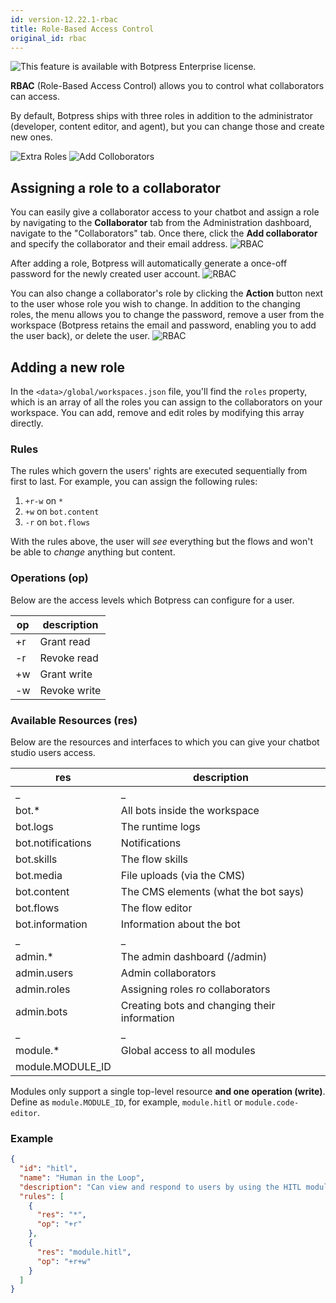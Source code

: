 ```yaml
---
id: version-12.22.1-rbac
title: Role-Based Access Control
original_id: rbac
---
```


![This feature is available with Botpress Enterprise license.](../assets/botpress-enterprise-feature.png)

**RBAC** (Role-Based Access Control) allows you to control what collaborators can access.

By default, Botpress ships with three roles in addition to the administrator (developer, content editor, and agent), but you can change those and create new ones.

![Extra Roles](../assets/rbac-roles.png)
![Add Colloborators](../assets/roles.png)

## Assigning a role to a collaborator

You can easily give a collaborator access to your chatbot and assign a role by navigating to the  **Collaborator** tab from the Administration dashboard, navigate to the "Collaborators" tab. Once there, click the **Add collaborator** and specify the collaborator and their email address.
![RBAC](../assets/add-role.png)

After adding a role, Botpress will automatically generate a once-off password for the newly created user account. 
![RBAC](../assets/rbac-success.png.png)

You can also change a collaborator's role by clicking the **Action** button next to the user whose role you wish to change. In addition to the changing roles, the menu allows you to change the password, remove a user from the workspace (Botpress retains the email and password, enabling you to add the user back), or delete the user. 
![RBAC](../assets/change-role.png)

## Adding a new role

In the `<data>/global/workspaces.json` file, you'll find the `roles` property, which is an array of all the roles you can assign to the collaborators on your workspace. You can add, remove and edit roles by modifying this array directly.

### Rules

The rules which govern the users' rights are executed sequentially from first to last. For example, you can assign the following rules:

1. `+r-w` on `*`
2. `+w` on `bot.content`
3. `-r` on `bot.flows`

With the rules above, the user will _see_ everything but the flows and won't be able to _change_ anything but content.

### Operations (op)
Below are the access levels which Botpress can configure for a user.

| op  | description  |
| --- | ------------ |
| +r  | Grant read   |
| -r  | Revoke read  |
| +w  | Grant write  |
| -w  | Revoke write |

### Available Resources (res)
Below are the resources and interfaces to which you can give your chatbot studio users access.

| res               | description                                  |
| ----------------- | -------------------------------------------- |
| \_                | \_                                           |
| bot.\*            | All bots inside the workspace                |
| bot.logs          | The runtime logs                             |
| bot.notifications | Notifications                                |
| bot.skills        | The flow skills                              |
| bot.media         | File uploads (via the CMS)                   |
| bot.content       | The CMS elements (what the bot says)         |
| bot.flows         | The flow editor                              |
| bot.information   | Information about the bot                    |
| \_                | \_                                           |
| admin.\*          | The admin dashboard (/admin)                 |
| admin.users       | Admin collaborators                          |
| admin.roles       | Assigning roles ro collaborators             |
| admin.bots        | Creating bots and changing their information |
| \_                | \_                                           |
| module.\*         | Global access to all modules                 |
| module.MODULE_ID  |                                              |

Modules only support a single top-level resource **and one operation (write)**. Define as `module.MODULE_ID`, for example, `module.hitl` or `module.code-editor`.

### Example

```json
{
  "id": "hitl",
  "name": "Human in the Loop",
  "description": "Can view and respond to users by using the HITL module",
  "rules": [
    {
      "res": "*",
      "op": "+r"
    },
    {
      "res": "module.hitl",
      "op": "+r+w"
    }
  ]
}
```
